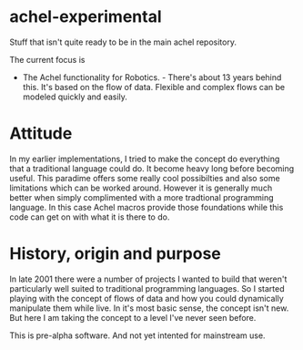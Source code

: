 # achel-experimental

Stuff that isn't quite ready to be in the main achel repository.

The current focus is

 * The Achel functionality for Robotics. - There's about 13 years behind this. It's  based on the flow of data. Flexible and complex flows can be modeled quickly and easily.

# Attitude

In my earlier implementations, I tried to make the concept do everything that a traditional language could do. It become heavy long before becoming useful. This paradime offers some really cool possibilties and also some limitations which can be worked around. However it is generally much better when simply complimented with a more tradtional programming language. In this case Achel macros provide those foundations while this code can get on with what it is there to do.

# History, origin and purpose

In late 2001 there were a number of projects I wanted to build that weren't particularly well suited to traditional programming languages. So I started playing with the concept of flows of data and how you could dynamically manipulate them while live. In it's most basic sense, the concept isn't new. But here I am taking the concept to a level I've never seen before.

This is pre-alpha software. And not yet intented for mainstream use.


